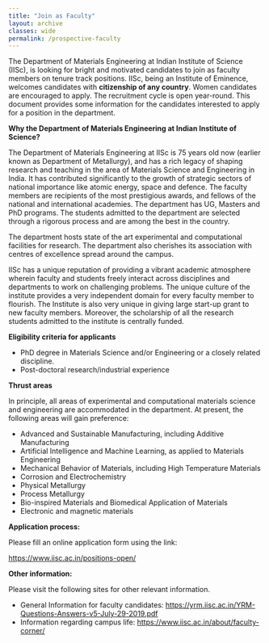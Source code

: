 ```yaml
---
title: "Join as Faculty"
layout: archive
classes: wide
permalink: /prospective-faculty
---
```

The Department of Materials Engineering at Indian Institute of Science (IISc), is looking for bright and motivated candidates to join as faculty members on tenure track positions. IISc, being an Institute of Eminence, welcomes candidates with **citizenship of any country**. Women candidates are encouraged to apply. The recruitment cycle is open year-round. This document provides some information for the candidates interested to apply for a position in the department. 


<b>Why the Department of Materials Engineering at Indian Institute of Science?</b>

The Department of Materials Engineering at IISc is 75 years old now (earlier known as Department of Metallurgy), and has a rich legacy of shaping research and teaching in the area of Materials Science and Engineering in India. It has contributed significantly to the growth of strategic sectors of national importance like atomic energy, space and defence. The faculty members are recipients of the most prestigious awards, and fellows of the national and international academies. The department has UG, Masters and PhD programs. The students admitted to the department are selected through a rigorous process and are among the best in the country. 

The department hosts state of the art experimental and computational facilities for research. The department also cherishes its association with centres of excellence spread around the campus.  

IISc has a unique reputation of providing a vibrant academic atmosphere wherein faculty and students freely interact across disciplines and departments to work on challenging problems. The unique culture of the institute provides a very independent domain for every faculty member to flourish. The Institute is also very unique in giving large start-up grant to new faculty members. Moreover, the scholarship of all the research students admitted to the institute is centrally funded.

<b>Eligibility criteria for applicants</b>
<ul>
<li>PhD degree in Materials Science and/or Engineering or a closely related discipline.</li>
<li>Post-doctoral research/industrial experience </li>
</ul>

<b>Thrust areas</b>

In principle, all areas of experimental and computational materials science and engineering are accommodated in the department. At present, the following areas will gain preference: 
<ul>
<li>Advanced and Sustainable Manufacturing, including Additive Manufacturing</li>
<li>Artificial Intelligence and Machine Learning, as applied to Materials Engineering</li>
<li>Mechanical Behavior of Materials, including High Temperature Materials</li>
<li>Corrosion and Electrochemistry</li>
<li>Physical Metallurgy</li>
<li>Process Metallurgy</li>
<li>Bio-inspired Materials and Biomedical Application of Materials</li>
<li>Electronic and magnetic materials</li>
</ul>

<b>Application process:</b>

Please fill an online application form using the link: 

<a href="https://www.iisc.ac.in/positions-open/">https://www.iisc.ac.in/positions-open/</a>

<b>Other information:</b>

Please visit the following sites for other relevant information.
<ul>
<li>General Information for faculty candidates: 
<a href="https://yrm.iisc.ac.in/YRM-Questions-Answers-v5-July-29-2019.pdf"> https://yrm.iisc.ac.in/YRM-Questions-Answers-v5-July-29-2019.pdf</a></li>

<li>Information regarding campus life: 
<a href="https://www.iisc.ac.in/about/faculty-corner/"> https://www.iisc.ac.in/about/faculty-corner/</a></li>
</ul>

